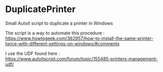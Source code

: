 # DuplicatePrinter
Small Autoit script to duplicate a printer in Windows

The script is a way to automate this procedure :
https://www.howtogeek.com/362957/how-to-install-the-same-printer-twice-with-different-settings-on-windows/#comments

I use the UDF found here :
https://www.autoitscript.com/forum/topic/155485-printers-management-udf/
